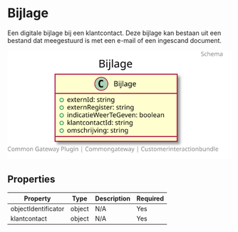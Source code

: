# Bijlage

Een digitale bijlage bij een klantcontact. Deze bijlage kan bestaan uit een bestand dat meegestuurd is met een e-mail of een ingescand document.

![Class Diagram](https://github.com/CommonGateway/CustomerInteractionBundle/blob/pluginpageupdate/docs/schema/klant.bijlage.svg)

## Properties

| Property | Type | Description | Required |
|----------|------|-------------|----------|
| objectIdentificator | object | N/A | Yes |
| klantcontact | object | N/A | Yes |
